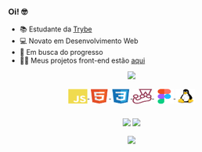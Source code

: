 ### Oi! 🤓

- 📚 Estudante da [Trybe](https://www.betrybe.com/)
- 💻 Novato em Desenvolvimento Web
- 🚀 Em busca do progresso
- 👨‍💻 Meus projetos front-end estão [aqui](https://matheusgb.github.io/)

<div align="center">
  <a href="https://github.com/matheusgb">
  <img height="140em" src="https://github-readme-stats.vercel.app/api/top-langs/?username=matheusgb&layout=compact&langs_count=7&theme=dark"/>
</div>
  
  <div align="center">
  <div style="display: inline_block"><br>
  <img align="center" alt="Js" height="30" width="40" src="https://raw.githubusercontent.com/devicons/devicon/master/icons/javascript/javascript-plain.svg">
  <img align="center" alt="HTML" height="30" width="40" src="https://raw.githubusercontent.com/devicons/devicon/master/icons/html5/html5-original.svg">
  <img align="center" alt="CSS" height="30" width="40" src="https://raw.githubusercontent.com/devicons/devicon/master/icons/css3/css3-original.svg">
  <img align="center" alt="Jest" height="30" width="40" src="https://raw.githubusercontent.com/devicons/devicon/master/icons/jest/jest-plain.svg">
  <img align="center" alt="Figma" height="30" width="40" src="https://raw.githubusercontent.com/devicons/devicon/master/icons/figma/figma-original.svg">
  <img align="center" alt="Figma" height="30" width="40" src="https://raw.githubusercontent.com/devicons/devicon/master/icons/linux/linux-original.svg">
</div>
  </div>
  
  ##
  <div align="center">
  <a href="https://www.linkedin.com/in/matheusgb" target="_blank"><img src="https://img.shields.io/badge/-LinkedIn-%230077B5?style=for-the-badge&logo=linkedin&logoColor=white" target="_blank"></a> 
  <a href = "mailto:matheusgbr98@gmail.com"><img src="https://img.shields.io/badge/-Gmail-%23333?style=for-the-badge&logo=gmail&logoColor=white" target="_blank"></a>
  </div>
    <br>
  <div align="center">
  <a href="https://github.com/antonkomarev/github-profile-views-counter">
    <img src="https://komarev.com/ghpvc/?username=matheusgb&color=lightgrey">
</a>
  </div>
